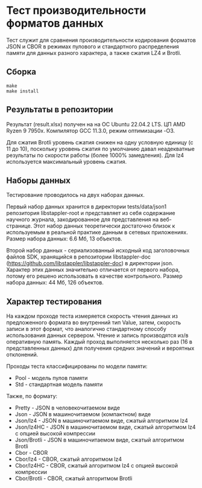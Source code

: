 # Тест производительности форматов данных

Тест служит для сравнения производительности кодирования форматов JSON и CBOR в режимах пулового и стандартного распределения памяти для данных разного характера, а также сжатия LZ4 и Brotli.

## Сборка

```
make
make install
```

## Результаты в репозитории

Результат (result.xlsx) получен на на ОС Ubuntu 22.04.2 LTS. ЦП AMD Ryzen 9 7950x. Компилятор GCC 11.3.0, режим оптимизации -O3.

Для сжатия Brotli уровень сжатия снижен на одну условную единицу (с 11 до 10), поскольку уровень сжатия по умолчанию давал неадекватные результаты по скорости работы (более 1000% замедления). Для lz4 используется максимальный уровень сжатия.

## Наборы данных

Тестирование проводилось на двух наборах данных.

Первый набор данных хранится в директории tests/data/json1 репозитория libstappler-root и представляет из себя содержание научного журнала, закодированное для представления на веб-странице. Этот набор данных теоретически достаточно близок к используемым в реальной практике данным в сетевых приложениях. Размер набора данных: 6.6 Мб, 13 объектов.

Второй набор данных - сериализованный исходный код заголовочных файлов SDK, хранящийся в репозитории libstappler-doc (https://github.com/libstappler/libstappler-doc) в директории json. Характер этих данных значительно отличается от первого набора, потому его решено использовать в качестве контрольного. Размер набора данных: 44 Мб, 126 объектов.

## Характер тестирования

На каждом проходе теста измеряется скорость чтения данных из предложенного формата во внутренний тип Value, затем, скорость записи в этот формат, что аналогично стандартному способу использования данных сервером. Чтение и запись производятся из/в оперативную память. Каждый проход выполняется несколько раз (16 в представленных данных) для получения средних значений и вероятных отклонений.

Проходы теста классифицированы по модели памяти:

* Pool - модель пулов памяти
* Std - стандартная модель памяти

Также, по формату:

* Pretty - JSON в человекочитаемом виде
* Json - JSON в машиночитаемом (компактном) виде
* Json/lz4 - JSON в машиночитаемом виде, сжатый алгоритмом lz4
* Json/lz4HC - JSON в машиночитаемом виде, сжатый алгоритмом lz4 с опцией высокой компрессии
* Json/Brotli - JSON в машиночитаемом виде, сжатый алгоритмом Brotli
* Cbor - CBOR
* Cbor/lz4 - CBOR, сжатый алгоритмом lz4
* Cbor/lz4HC - CBOR, сжатый алгоритмом lz4 с опцией высокой компрессии
* Cbor/Brotli - CBOR, сжатый алгоритмом Brotli
